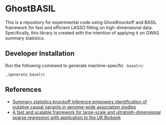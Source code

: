 # GhostBASIL

This is a repository for experimental code using GhostKnockoff and BASIL framework
for fast and efficient LASSO fitting on high-dimensional data.
Specifically, this library is created with the intention of applying it on GWAS summary statistics.

## Developer Installation

Run the following command to generate machine-specific `.bazelrc`:
```
./generate_bazelrc
```

## References

- [Summary statistics knockoff inference empowers identification of putative causal variants in genome-wide association studies](https://www.biorxiv.org/content/10.1101/2021.12.06.471440v1)
- [A fast and scalable framework for large-scale and ultrahigh-dimensional sparse regression with application to the UK Biobank](https://journals.plos.org/plosgenetics/article?id=10.1371/journal.pgen.1009141)
